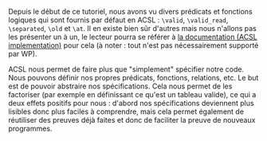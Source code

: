 Depuis le début de ce tutoriel, nous avons vu divers prédicats et fonctions 
logiques qui sont fournis par défaut en ACSL : ```\valid```, ```\valid_read```,
```\separated```, ```\old``` et ```\at```. Il en existe bien sûr d'autres mais 
nous n'allons pas les présenter un à un, le lecteur pourra se référer à 
[la documentation (ACSL implementation)](http://frama-c.com/download.html) 
pour cela (à noter : tout n'est pas nécessairement supporté par WP).

ACSL nous permet de faire plus que "simplement" spécifier notre code. Nous 
pouvons définir nos propres prédicats, fonctions, relations, etc. Le but est de
pouvoir abstraire nos spécifications. Cela nous permet de les factoriser (par 
exemple en définissant ce qu'est un tableau valide), ce qui a deux effets 
positifs pour nous : d'abord nos spécifications deviennent plus lisibles donc 
plus faciles à comprendre, mais cela permet également de réutiliser des preuves
déjà faites et donc de faciliter la preuve de nouveaux programmes.